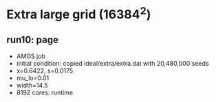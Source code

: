 # Extra large grid (16384<sup>2</sup>)

## run10: page 
* AMOS job
* initial condition: copied ideal/extra/extra.dat with 20,480,000 seeds
* x=0.6422, s=0.0175 
* mu_lo=0.01
* width=14.5
* 8192 cores: runtime

